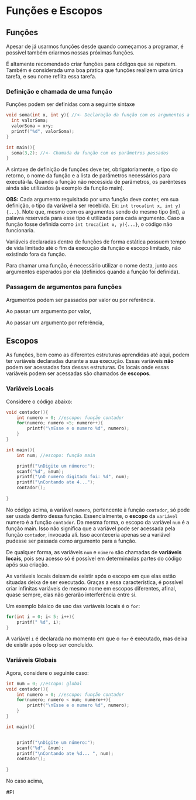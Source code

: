 # Funções e Escopos

## Funções

Apesar de já usarmos funções desde quando começamos a programar, é possível também criarmos nossas próximas funções.

É altamente recomendado criar funções para códigos que se repetem. Também é considerada uma boa pŕatica que funções realizem uma única tarefa, e seu nome reflita essa tarefa.
### Definição e chamada de uma função

Funções podem ser definidas com a seguinte sintaxe

```c
void soma(int x, int y){ //<- Declaração da função com os argumentos a serem manipulados
  int valorSoma;
  valorSoma = x+y;
  printf("%d", valorSoma);
}

int main(){
  soma(3,2); //<- Chamada da função com os parâmetros passados
}
```

A sintaxe de definição de funções deve ter, obrigatoriamente, o tipo do retorno, o nome da função e a lista de parâmetros necessários para executá-la.
Quando a função não necessida de parâmetros, os parênteses ainda são utilizados (a exemplo da função main).

**OBS:** Cada argumento requisitado por uma função deve conter, em sua definição, o tipo da variável a ser recebida. Ex: ```int troca(int x, int y){...}```. Note que, mesmo com os argumentos sendo do mesmo tipo (int), a palavra reservada para esse tipo é utilizada para cada argumento. Caso a função fosse definida como ```int troca(int x, y){...}```, o código não funcionaria.

Variáveis declaradas dentro de funções de forma estática possuem tempo de vida limitado até o fim da execução da função e escopo limitado, não existindo fora da função.

Para chamar uma função, é necessário utilizar o nome desta, junto aos argumentos esperados por ela (definidos quando a função foi definida).

### Passagem de argumentos para funções

Argumentos podem ser passados por valor ou por referência.

Ao passar um argumento por valor,

Ao passar um argumento por referência,

## Escopos

As funções, bem como as diferentes estruturas aprendidas até aqui, podem ter variáveis declaradas durante a sua execução. Essas variáveis **não** podem ser acessadas fora dessas estruturas. Os locais onde essas variáveis podem ser acessadas são chamados de **escopos**.

### Variáveis Locais

Considere o código abaixo:

```C
void contador(){
	int numero = 0; //escopo: função contador
	for(numero; numero <5; numero++){
		printf("\nEsse e o numero %d", numero);
	}
}

int main(){
	int num; //escopo: função main

	printf("\nDigite um número:");
	scanf("%d", &num);
	printf("\nO numero digitado foi: %d", num);
	printf("\nContando ate 4...");
	contador();
	
}
```

No código acima, a variável ```numero```, pertencente à função `contador`, só pode ser usada dentro dessa função. Essencialmente, o **escopo** da `variável` numero é a função `contador`. 
Da mesma forma, o escopo da variável `num` é a função main. Isso não significa que a variável pode ser acessada pela função `contador`, invocada ali. Isso aconteceria apenas se a variável pudesse ser passada como argumento para a função. 

De qualquer forma, as variáveis `num` e `número` são chamadas de **variáveis locais**, pois seu acesso só é possível em determinadas partes do código após sua criação.

As variáveis locais deixam de existir após o escopo em que elas estão situadas deixa de ser executado. Graças a essa característica, é possível criar infinitas variáveis de mesmo nome em escopos diferentes, afinal, quase sempre, elas não gerarão interferência entre si.

Um exemplo básico de uso das variáveis locais é o `for`:
```C
for(int i = 0; i< 5; i++){
	printf(" %d", i);
}
```

A variável `i` é declarada no momento em que o `for` é executado, mas deixa de existir após o loop ser concluído.
### Variáveis Globais

Agora, considere o seguinte caso:

```c
int num = 0; //escopo: global
void contador(){
	int numero = 0; //escopo: função contador
	for(numero; numero < num; numero++){
		printf("\nEsse e o numero %d", numero);
	}
}

int main(){


	printf("\nDigite um número:");
	scanf("%d", &num);
	printf("\nContando ate %d... ", num);
	contador();
	
}
```

No caso acima,

#PI